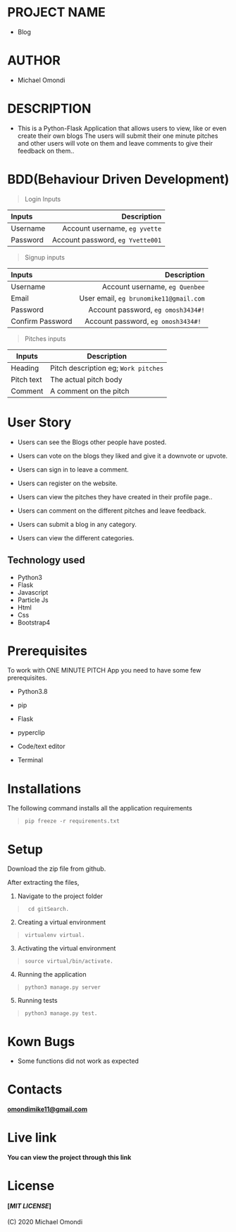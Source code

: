 # PROJECT  NAME 
 - Blog

# AUTHOR 
 - Michael Omondi

 # DESCRIPTION 
 - This is a Python-Flask Application that allows users to view, like or even create their own blogs 
The users will submit their one minute pitches and other users will vote on them and leave comments to give their feedback on them..

 # BDD(Behaviour Driven Development)

>Login Inputs

| Inputs |  Description |
| :---         |          ---: |
| Username  | Account username, ``eg yvette``|
| Password  | Account password, ``eg Yvette001``|

>Signup inputs

| Inputs |  Description |
| :---         |          ---: |
| Username  | Account username, ``eg Quenbee``|
| Email  | User email, ``eg brunomike11@gmail.com``|
| Password  | Account password, ``eg omosh3434#!``|
| Confirm Password  | Account password, ``eg omosh3434#! ``|

> Pitches inputs

| Inputs | Description  |
|---|---|
|  Heading | Pitch description eg; ``Work pitches``  |
|  Pitch text| The actual pitch body|
| Comment| A comment on the pitch|

# User Story

- Users can see the Blogs other people have posted.

- Users can vote on the blogs they liked and give it a downvote or upvote.

- Users can sign in to leave a comment.

- Users can register on the website.

- Users can view the pitches they have created in their profile page..

- Users can comment on the different pitches and leave feedback. 

- Users can submit a blog in any category. 

- Users can view the different categories. 

## Technology used
* Python3
* Flask
* Javascript
* Particle Js
* Html
* Css
* Bootstrap4


# Prerequisites

To work with ONE MINUTE PITCH App you need to have some few prerequisites.

- Python3.8

- pip

- Flask 

- pyperclip

- Code/text editor

- Terminal

# Installations

The following command installs all the application requirements
>``pip freeze -r requirements.txt``

# Setup

Download the zip file from github.

After extracting the files, 

1. Navigate to the project folder
>`` cd gitSearch.`` 

2. Creating a virtual environment
>``virtualenv virtual.``

3. Activating the virtual environment
>``source virtual/bin/activate.``

4. Running the application
>``python3 manage.py server``

5. Running tests

 > ``python3 manage.py test.``


 # Kown Bugs

 * Some functions did not work as expected



# Contacts 
**omondimike11@gmail.com**


# Live link 
**You can view the project through this link**


# License 

#### [*MIT LICENSE*]
(C) 2020 Michael Omondi
